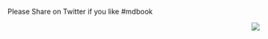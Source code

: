 Please Share on Twitter if you like #mdbook

<a href="https://twitter.com/intent/tweet?hashtags=mdbook&amp;&amp;text=Check%20out%20this%20repo%20on%20github&amp;tw_p=tweetbutton&amp;url=https%3A%2F%2Fgithub.com%2Fdropshape&amp;via=dropshape" style="float:right">
<img src="https://raw.github.com/dropshape/md-book/master/twittershare.png">
</a>